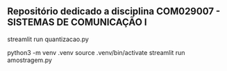 ## Repositório dedicado a disciplina COM029007 - SISTEMAS DE COMUNICAÇÃO I	

streamlit run quantizacao.py

python3 -m venv .venv
source .venv/bin/activate
streamlit run amostragem.py

